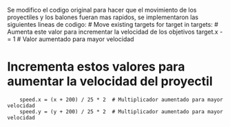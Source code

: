 Se modifico el codigo original para hacer que el movimiento de los proyectiles y los balones fueran mas rapidos, se implementaron las siguientes lineas de codigo:    # Move existing targets
    for target in targets:
        # Aumenta este valor para incrementar la velocidad de los objetivos
        target.x -= 1  # Valor aumentado para mayor velocidad
 # Incrementa estos valores para aumentar la velocidad del proyectil
        speed.x = (x + 200) / 25 * 2  # Multiplicador aumentado para mayor velocidad
        speed.y = (y + 200) / 25 * 2  # Multiplicador aumentado para mayor velocidad
